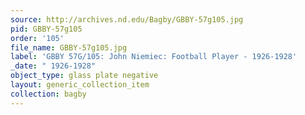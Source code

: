 ```yaml
---
source: http://archives.nd.edu/Bagby/GBBY-57g105.jpg
pid: GBBY-57g105
order: '105'
file_name: GBBY-57g105.jpg
label: 'GBBY 57G/105: John Niemiec: Football Player - 1926-1928'
_date: " 1926-1928"
object_type: glass plate negative
layout: generic_collection_item
collection: bagby
---
```

